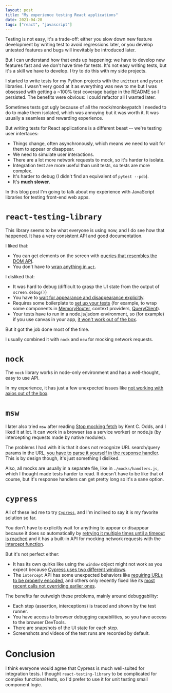 ```yaml
---
layout: post
title: "My experience testing React applications"
date: 2021-04-28
tags: ["react", "javascript"]
---
```


Testing is not easy, it's a trade-off: either you slow down new feature
development by writing test to avoid regressions later, or you develop untested
features and bugs will inevitably be introduced later.

But I can understand how that ends up happening: we have to develop new features
fast and we don't have time for tests. It's not easy writing tests, but it's a
skill we have to develop. I try to do this with my side projects.

I started to write tests for my Python projects with the `unittest` and `pytest`
libraries. I wasn't very good at it as everything was new to me but I was
obsessed with getting a ~100% test coverage badge in the README so I persisted.
The benefits were obvious: I could refactor all I wanted later.

Sometimes tests got ugly because of all the mock/monkeypatch I needed to do to
make them isolated, which was annoying but it was worth it. It was usually a
seamless and rewarding experience.

But writing tests for React applications is a different beast -- we're testing
user interfaces:

- Things change, often asynchronously, which means we need to wait for them to
  appear or disappear.
- We need to simulate user interactions.
- There are a lot more network requests to mock, so it's harder to isolate.
- Integration test are more useful than unit tests, so tests are more complex.
- It's harder to debug (I didn't find an equivalent of `pytest --pdb`).
- It's **much slower**.

In this blog post I'm going to talk about my experience with JavaScript
libraries for testing front-end web apps.

# `react-testing-library`

This library seems to be what everyone is using now, and I do see how that
happened. It has a very consistent API and good documentation.

I liked that:

- You can get elements on the screen with
  [queries that resembles the DOM API](https://testing-library.com/docs/queries/about/).
- You don't have to
  [wrap anything in `act`](https://kentcdodds.com/blog/common-mistakes-with-react-testing-library#wrapping-things-in-act-unnecessarily).

I disliked that:

- It was hard to debug (difficult to grasp the UI state from the output of
  `screen.debug()`)
- You have to
  [wait for appearance and disappearance explicitly](https://testing-library.com/docs/guide-disappearance).
- Requires some boilerplate to
  [set up your tests](<(https://testing-library.com/docs/react-testing-library/setup/)>)
  \(for example, to wrap some components in
  [MemoryRouter](https://reactrouter.com/web/api/MemoryRouter), context
  providers,
  [QueryClient](https://react-query.tanstack.com/reference/QueryClient)\).
- Your tests have to run in a node.js/jsdom environment, so (for example) if you
  use canvas in your app,
  [it won't work out of the box](https://github.com/jsdom/jsdom#canvas-support).

But it got the job done most of the time.

I usually combined it with `nock` and `msw` for mocking network requests.

# `nock`

The `nock` library works in node-only environment and has a well-thought, easy
to use API.

In my experience, it has just a few unexpected issues like
[not working with axios out of the box](https://www.npmjs.com/package/nock#axios).

# `msw`

I later also tried `msw` after reading
[Stop mocking fetch](https://kentcdodds.com/blog/stop-mocking-fetch/) by Kent C.
Odds, and I liked it at lot. It can work in a browser (as a service worker) or
node.js (by intercepting requests made by native modules).

The problems I had with it is that it does not recognize URL search/query params
in the URL,
[you have to parse it yourself in the response handler](https://github.com/mswjs/msw/issues/71).
This is by design though, it's just something I disliked.

Also, all mocks are usually in a separate file, like in `./mocks/handlers.js`,
which I thought made tests harder to read. It doesn't have to be like that of
course, but it's response handlers can get pretty long so it's a sane option.

# `cypress`

All of these led me to try [`Cypress`](https://docs.cypress.io/), and I'm
inclined to say it is my favorite solution so far.

You don't have to explicitly wait for anything to appear or disappear because it
does so automatically by
[retrying it multiple times until a timeout is reached](https://docs.cypress.io/guides/core-concepts/retry-ability)
and it has a built-in API for mocking network requests with the
[intercept function](https://docs.cypress.io/api/commands/intercept).

But it's not perfect either:

- It has its own quirks like using the `window` object might not work as you
  expect because
  [Cypress uses two different windows](https://docs.cypress.io/api/commands/window#Cypress-uses-2-different-windows).
- The `intercept` API has some unexpected behaviors like
  [requiring URLs to be properly encoded](https://github.com/cypress-io/cypress/issues/15956),
  and others only recently fixed like its
  [most recent calls not overriding earlier ones](https://github.com/cypress-io/cypress/issues/9302).

The benefits far outweigh these problems, mainly around debuggability:

- Each step (assertion, interceptions) is traced and shown by the test runner.
- You have access to browser debugging capabilities, so you have access to the
  browser DevTools.
- There are snapshots of the UI state for each step.
- Screenshots and videos of the test runs are recorded by default.

# Conclusion

I think everyone would agree that Cypress is much well-suited for integration
tests. I thought `react-testing-library` to be complicated for complex
functional tests, so I'd prefer to use it for unit testing small component
logic.
